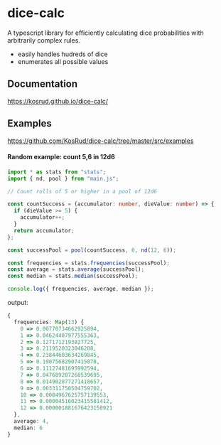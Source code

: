 # dice-calc

A typescript library for efficiently calculating dice probabilities with arbitrarily complex rules.

* easily handles hudreds of dice
* enumerates all possible values

## Documentation

https://kosrud.github.io/dice-calc/

## Examples

https://github.com/KosRud/dice-calc/tree/master/src/examples

#### Random example: count 5,6 in 12d6

```ts
import * as stats from "stats";
import { nd, pool } from "main.js";

// Count rolls of 5 or higher in a pool of 12d6

const countSuccess = (accumulator: number, dieValue: number) => {
  if (dieValue >= 5) {
    accumulator++;
  }
  return accumulator;
};

const successPool = pool(countSuccess, 0, nd(12, 6));

const frequencies = stats.frequencies(successPool);
const average = stats.average(successPool);
const median = stats.median(successPool);

console.log({ frequencies, average, median });
```

output:

```ts
{
  frequencies: Map(13) {
    0 => 0.00770734662925894,
    1 => 0.04624407977555363,
    2 => 0.1271712193827725,
    3 => 0.2119520323046208,
    4 => 0.23844603634269845,
    5 => 0.19075682907415878,
    6 => 0.11127481695992594,
    7 => 0.047689207268539695,
    8 => 0.014902877271418657,
    9 => 0.003311750504759702,
    10 => 0.0004967625757139553,
    11 => 0.00004516023415581412,
    12 => 0.000001881676423158921
  },
  average: 4,
  median: 6
}
```
